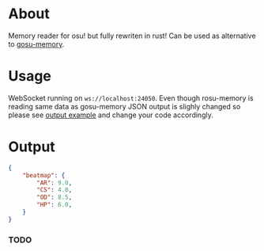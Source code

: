 # About
Memory reader for osu! but fully rewriten in rust!
Can be used as alternative to [gosu-memory](https://github.com/l3lackShark/gosumemory).

# Usage
WebSocket running on `ws://localhost:24050`.
Even though rosu-memory is reading same data as gosu-memory JSON output is slighly changed so please see [output example](#Output)
and change your code accordingly.


# Output
```json
{
    "beatmap": {
		"AR": 9.0,
		"CS": 4.0,
		"OD": 8.5,
		"HP": 6.0,
	}
}
```


### TODO
